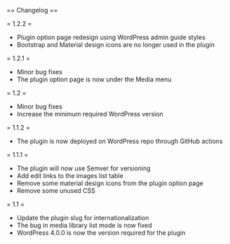 == Changelog ==

= 1.2.2 =
* Plugin option page redesign using WordPress admin guide styles
* Bootstrap and Material design icons are no longer used in the plugin

= 1.2.1 =
* Minor bug fixes
* The plugin option page is now under the Media menu

= 1.2 =
* Minor bug fixes
* Increase the minimum required WordPress version

= 1.1.2 =
* The plugin is now deployed on WordPress repo through GitHub actions

= 1.1.1 =
* The plugin will now use Semver for versioning
* Add edit links to the images list table
* Remove some material design icons from the plugin option page
* Remove some unused CSS

= 1.1 =
* Update the plugin slug for internationalization
* The bug in media library list mode is now fixed
* WordPress 4.0.0 is now the version required for the plugin
